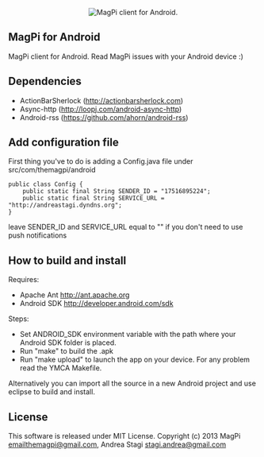 <p align="center">
  <img src="https://raw.github.com/astagi/magpi-android/master/pub/TheMagPi.png" alt="MagPi client for Android."/>
</p>

MagPi for Android
-----------

MagPi client for Android. Read MagPi issues with your Android device :)

Dependencies
------------

- ActionBarSherlock (http://actionbarsherlock.com)
- Async-http (http://loopj.com/android-async-http)
- Android-rss (https://github.com/ahorn/android-rss)

Add configuration file
----------------------

First thing you've to do is adding a Config.java file under src/com/themagpi/android

	public class Config {
		public static final String SENDER_ID = "17516895224";
		public static final String SERVICE_URL = "http://andreastagi.dyndns.org";
	}

leave SENDER_ID and SERVICE_URL equal to "" if you don't need to use push notifications

How to build and install
------------------------

Requires:

- Apache Ant http://ant.apache.org
- Android SDK http://developer.android.com/sdk

Steps:

- Set ANDROID_SDK environment variable with the path where your Android SDK folder is placed.
- Run "make" to build the .apk
- Run "make upload" to launch the app on your device. For any problem read the YMCA Makefile.

Alternatively you can import all the source in a new Android project and use eclipse to build and install.

License
-------

This software is released under MIT License. Copyright (c) 2013 MagPi <emailthemagpi@gmail.com>, Andrea Stagi <stagi.andrea@gmail.com>
